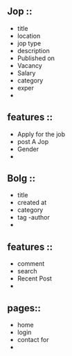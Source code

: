 Jop ::
-
- title
- location
- jop type
- description
- Published on
- Vacancy
- Salary
- category
- exper
-
features ::
- 
- Apply for the job
- post A Jop
- Gender
- 
Bolg ::
- 
- title
- created at
- category
- tag
-author
- 
features ::
-
- comment
- search
- Recent Post
-
pages::
-
- home
- login
- contact for
- 


